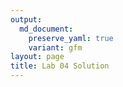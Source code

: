 ```yaml
---
output: 
  md_document:
    preserve_yaml: true
    variant: gfm
layout: page
title: Lab 04 Solution
---
```


